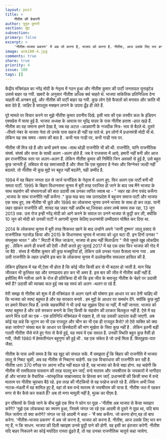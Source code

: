 ```yaml
---
layout: post
title: >
    नीतीश की बेचारगी
author: पुतुल कुमारी
section: मुद्दा
subsection:
primary: false
excerpt: >
    'नीतीश-भाजपा प्रकरण' में अब जो करना है, भाजपा को करना है. नीतीश, आज उसके लिए भार बन गए हैं, न कि साधन. भाजपा की दिली ख्वाइश उनसे छुट्टी पाने की होगी. वह इसी का इंतजार करेगी.
image: ank100-4.jpg
comments: true
share: true
priority: 4
issue: 100
tags: []
---
```


केंद्रीय मंत्रिमंडल का नरेंद्र मोदी के नेतृत्व में गठन हुआ और नीतीश कुमार की पार्टी जनतादल यूनाइटेड उससे बाहर रह गयी. खबरों के अनुसार नीतीश अधिक बर्थ चाहते थे. भाजपा सांकेतिक प्रतिनिधित्व देना चाहती थी.अनबन हुई, और नीतीश की पार्टी बाहर रह गयी. कुछ लोग ऐसे फैसलों को बगावत और क्रांति भी बता देते हैं. जाहिर है चापलूस मक्खन लगाने के उपाय ढूँढ ही लेते हैं.

पूरे मामले पर विचार करने पर मुझे नीतीश कुमार दयनीय दिखे. इसी भाव की एक तस्वीर कल के इंडियन एक्सप्रेस में साया हुई है. भाजपा अध्यक्ष के आवास पर भूपेंद्र यादव के पास नीतीश हताश -हाल खड़े हैं. नीतीश का वह जमाना हमने देखा है, जब वह अटल -आडवाणी के नजदीक मित्र- भाव से बैठते थे. दूसरे -तीसरे नंबर के भाजपा नेता तो उनके पास सहज ही नहीं रह पाते थे. इन लोगों में प्रधानमंत्री मोदी भी थे. लेकिन यह सब समय -समय की बात है . कभी नाव गाडी पर, कभी गाडी नाव पर.

नीतीश जी मित्र रहे हैं और कभी हमने साथ -साथ थोड़ी राजनीति भी की थी. राजनीति, यानि राजनीतिक संघर्ष. संघर्ष और सत्ता के साथी अलग -अलग होते हैं. जब वे राजसत्ता में आये, हमारी नहीं बनी और आज हम राजनीतिक स्तर पर अलग-अलग हैं. लेकिन नीतीश कुमार की निर्मिति जिन अवयवों से हुई है, उसे बहुत कुछ जानती हूँ. तबियत से वह समाजवादी हैं और जैसा कि एक मुहावरा है नेचर और सिग्नेचर जल्दी नहीं बदलते. तो नीतीश भी कुछ मुद्दों पर बहुत नहीं बदलेंगे, यही उम्मीद है.

1994 में वह बिहार जनता दल से जार्ज फर्नांडिस के नेतृत्व में अलग हुए. फिर अलग एक पार्टी बनी थी समता पार्टी. 1995 के बिहार विधानसभा चुनाव में बुरी तरह  पराजित हो जाने के बाद जब मैंने भाजपा के साथ सहयोग की संभावनाओं की बात उठायी तब उनका त्वरित जवाब था - " जहर खा लेना पसंद करूँगा ,भाजपा के साथ राजनीति नहीं करूँगा ." कुछ माह बाद जब उत्तरप्रदेश में बहुजन समाज पार्टी और भाजपा एक साथ हुए, तब नीतीश भी डुले और 1996 का लोकसभा चुनाव उनने भाजपा के साथ हो कर लड़ा. यानी ज़हर खाकर राजनीति की. शायद यह ज़हर नहीं अफीम था,जिसका असर लम्बे समय तक रहा, 13 जून 2013 तक. उस रोज  इन्ही नरेंद्र मोदी को आगे करने के सवाल पर उनने भाजपा से कुट्टी कर ली, क्योंकि 10 जून को मोदी को उनकी पार्टी ने आगामी चुनाव केलिए प्रधानमंत्री उम्मीदवार घोषित कर दिया था.

2014 के लोकसभा चुनाव में बुरी तरह शिकस्त खाने के बाद उन्होंने अपने 'जानी दुश्मन' लालू प्रसाद से राजनीतिक गठजोड़ किया और 2015 के विधानसभा चुनाव में  भाजपा को धूल चटा दी. इन दिनों उनका  " संघमुक्त भारत " और  " मिटटी में मिल जाऊंगा, भाजपा से हाथ नहीं मिलाऊँगा " जैसे जुमले खूब लोकप्रिय हुए . लेकिन अपने ही वचनों की ऐसी -तैसी करते हुए जुलाई 2017 में वह एक दफा फिर भाजपा की गोद में जा बैठे . संभव है नीतीश कुमार की कुछ मजबूरियां हों, लेकिन उसे उनका गलत फैसला माना गया . अब उसी राजनीति के तहत उन्होंने इस बार के लोकसभा चुनाव में उल्लेखनीय सफलता हासिल की है.

लेकिन इतिहास में यह भी,ऐसा भी होता है कि कोई जीत किसी हार से भी बदतर हो जाती है. मान सिंह जीतकर भी कुत्सित रहा और राणाप्रताप हार कर भी अमर है. इस बार की जीत में नीतीश कहीं नहीं हैं. इसीलिए मैंने नतीजा आने के  रोज ही प्रतिक्रिया दी थी कि इस जीत के बावजूद नीतीश के चेहरे पर उदासी क्यों हैं? उदासी की व्याख्या कल हुई जब वह स्वयं को अलग -थलग पा रहे हैं.

मेरी समझ से नीतीश को शुरू में ही मंत्रिमंडल से अलग रहने की घोषणा इस आधार पर कर देनी चाहिए थी कि भाजपा को स्पष्ट बहुमत है और वह सरकार बनावे . हम मुद्दों के आधार पर समर्थन देंगे. क्योंकि कुछ मुद्दों पर हमारे विचार भिन्न हैं. उनके सहकर्मियों ने भी उन्हें यह सुझाव दिया या नहीं, मैं नहीं जानता. भाजपा को स्पष्ट बहुमत है और उसे सरकार बनाने के लिए किसी के सहयोग की दरकार बिलकुल नहीं है. ऐसे में वह अपने मित्र दलों का एक - एक प्रतिनिधि मंत्रिमंडल में रखता है, तो यह उसकी उदारता कही जाएगी. अब कोई यह कहे कि भूटान  का भी एक राजदूत और चीन का भी एक ही राजदूत कैसे? तो ऐसे व्यक्ति को क्या कहा जायेगा? संख्या बल के आधार पर हिस्सेदारी की मांग मूर्खता के सिवा कुछ नहीं है . लेकिन इतनी बड़ी गलती नीतीश जैसे मंजे हुए नेता से कैसे हुई, यह स्वयं में एक सवाल है. उनकी स्थिति बहुत कुछ वैसी हो गयी, जैसी 1980 में हेमवतीनंदन बहुगुणा की हुई थी . यह एक संकेत है जो उन्हें मिला है. बिस्तुइया-पात जैसा.

नीतीश के पास अभी समय है कि वह खुद को संभाल सकें.  मैं समझता हूँ कि बिहार की राजनीति में भाजपा लालू से निबट चुकी, अब वह नीतीश से निबटना चाहेगी. वह एक विचारधारा की राजनीति कर रही है. नीतीश धारा 370 वगैरह पर अपना स्टैंड नहीं बदल रहे हैं, यह भाजपा को कैसे सह्य होगा. वह चाहेगी कि नीतीश भी रामविलास पासवान की तरह पालतू बन जाएँ. वन्दे मातरम और जयश्रीराम के जयकारों में भागीदार हों और भाजपा के वैचारिक -सांस्कृतिक साम्राज्यवाद  के हिस्सा बन जाएँ. प्रधानमंत्री की किसी सभा में वन्दे मातरम पर नीतीश चुपचाप बैठे रहे. इस तरह की नौटंकियों से वह परहेज करते रहे हैं. लेकिन अभी जिस नाटक-मंडली में वह शामिल हुए हैं, वहां तो बस वन्दे मातरम से जयश्रीराम की यात्रा है. नीतीश जल में रहकर मगर से  बैर कैसे कर सकते हैं? अब तो मगर मामूली नहीं है, मुल्क का पीएम है.

इन पंक्तियों के लिखे जाने के बीच मुझे एक मित्र ने फोन पर पूछा -'नीतीश अब भाजपा से कैसा व्यवहार करेंगे? 'मुझे एक लोककथा का स्मरण हुआ, जिसमे जंगल जा रहे एक आदमी से दूसरे ने पूछा था, यदि बाघ मिल जायेगा तो क्या करोगे? जंगल जा रहे आदमी ने कहा - 'मैं क्या करूँगा. जो करना होगा,वह तो बाघ करेगा. 'नीतीश-भाजपा प्रकरण' में अब जो करना है, भाजपा को करना है. नीतीश, आज उसके लिए भार बन गए हैं, न कि साधन. भाजपा की दिली ख्वाइश उनसे छुट्टी पाने की होगी. वह इसी का इंतजार करेगी. नीतीश यदि बाहर निकलने का कोई मर्यादित रास्ता ढूंढते हैं, तो यह उनका राजनीतिक चातुर्य कहा जायेगा.